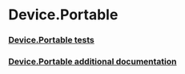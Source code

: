 # Device.Portable
### [Device.Portable tests](testref/device_portable_tests.md)
### [Device.Portable additional documentation](testref/device_portable_additional_documentation.md)
